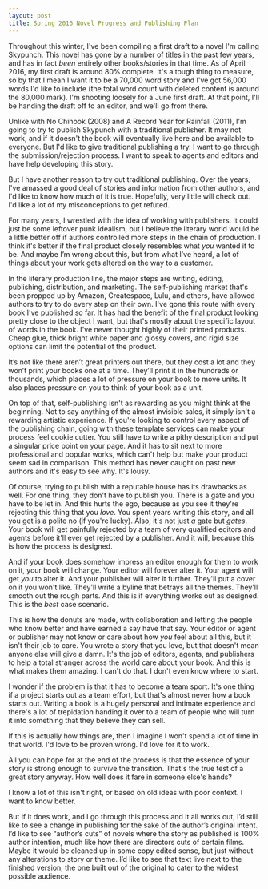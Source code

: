 ```yaml
---
layout: post
title: Spring 2016 Novel Progress and Publishing Plan
---
```


Throughout this winter, I've been compiling a first draft to a novel I'm calling Skypunch. This novel has gone by a number of titles in the past few years, and has in fact *been* entirely other books/stories in that time. As of April 2016, my first draft is around 80% complete. It's a tough thing to measure, so by that I mean I want it to be a 70,000 word story and I've got 56,000 words I'd like to include (the total word count with deleted content is around the 80,000 mark). I'm shooting loosely for a June first draft. At that point, I'll be handing the draft off to an editor, and we'll go from there. 

Unlike with No Chinook (2008) and A Record Year for Rainfall (2011), I'm going to try to publish Skypunch with a traditional publisher. It may not work, and if it doesn't the book will eventually live here and be available to everyone. But I'd like to give traditional publishing a try. I want to go through the submission/rejection process. I want to speak to agents and editors and have help developing this story. 

But I have another reason to try out traditional publishing. Over the years, I've amassed a good deal of stories and information from other authors, and I'd like to know how much of it is true. Hopefully, very little will check out. I'd like a lot of my misconceptions to get refuted.

For many years, I wrestled with the idea of working with publishers. It could just be some leftover punk idealism, but I believe the literary world would be a little better off if authors controlled more steps in the chain of production. I think it's better if the final product closely resembles what *you* wanted it to be. And maybe I’m wrong about this, but from what I’ve heard, a lot of things about your work gets altered on the way to a customer.

In the literary production line, the major steps are writing, editing, publishing, distribution, and marketing. The self-publishing market that's been propped up by Amazon, Createspace, Lulu, and others, have allowed authors to try to do every step on their own. I've gone this route with every book I've published so far. It has had the benefit of the final product looking pretty close to the object I want, but that's mostly about the specific layout of words in the book. I've never thought highly of their printed products. Cheap glue, thick bright white paper and glossy covers, and rigid size options can limit the potential of the product. 

It’s not like there aren’t great printers out there, but they cost a lot and they won’t print your books one at a time. They’ll print it in the hundreds or thousands, which places a lot of pressure on your book to move units. It also places pressure on you to think of your book as a unit. 

On top of that, self-publishing isn't as rewarding as you might think at the beginning. Not to say anything of the almost invisible sales, it simply isn't a rewarding artistic experience. If you're looking to control every aspect of the publishing chain, going with these template services can make your process feel cookie cutter. You still have to write a pithy description and put a singular price point on your page. And it has to sit next to more professional and popular works, which can't help but make your product seem sad in comparison. This method has never caught on past new authors and it's easy to see why. It's lousy. 

Of course, trying to publish with a reputable house has its drawbacks as well. For one thing, they don't have to publish you. There is a gate and you have to be let in. And this hurts the ego, because as you see it they're rejecting this thing that you *love*. You spent years writing this story, and all you get is a polite no (if you're lucky). Also, it's not just *a* gate but *gates*. Your book will get painfully rejected by a team of very qualified editors and agents before it'll ever get rejected by a publisher. And it will, because this is how the process is designed. 

And if your book does somehow impress an editor enough for them to work on it, your book will change. Your editor will forever alter it. Your agent will get *you* to alter it. And your publisher will alter it further. They'll put a cover on it you won't like. They'll write a byline that betrays all the themes. They'll smooth out the rough parts. And this is if everything works out as designed. This is the *best* case scenario. 

This is how the donuts are made, with collaboration and letting the people who know better and have earned a say have that say. Your editor or agent or publisher may not know or care about how *you* feel about all this, but it isn't their job to care. You wrote a story that you love, but that doesn't mean anyone else will give a damn. It's the job of editors, agents, and publishers to help a total stranger across the world care about your book. And this is what makes them amazing. I can't do that. I don't even know where to start.

I wonder if the problem is that it has to become a team sport. It's one thing if a project starts out as a team effort, but that's almost never how a book starts out. Writing a book is a hugely personal and intimate experience and there's a lot of trepidation handing it over to a team of people who will turn it into something that they believe they can sell.

If this is actually how things are, then I imagine I won't spend a lot of time in that world. I'd love to be proven wrong. I'd love for it to work.

All you can hope for at the end of the process is that the essence of your story is strong enough to survive the transition. That's the true test of a great story anyway. How well does it fare in someone else's hands?

I know a lot of this isn't right, or based on old ideas with poor context. I want to know better. 

But if it does work, and I go through this process and it all works out, I’d still like to see a change in publishing for the sake of the author’s original intent. I’d like to see “author’s cuts” of novels where the story as published is 100% author intention, much like how there are directors cuts of certain films. Maybe it would be cleaned up in some copy edited sense, but just without any alterations to story or theme. I’d like to see that text live next to the finished version, the one built out of the original to cater to the widest possible audience.
